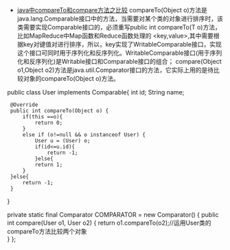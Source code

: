  - [java中compareTo和compare方法之比较](http://www.cnblogs.com/yueliming/archive/2013/05/22/3092576.html)
    compareTo(Object o)方法是java.lang.Comparable<T>接口中的方法，当需要对某个类的对象进行排序时，该类需要实现Comparable<T>接口的，必须重写public int compareTo(T o)方法，比如MapReduce中Map函数和Reduce函数处理的 <key,value>,其中需要根据key对键值对进行排序，所以，key实现了WritableComparable<T>接口，实现这个接口可同时用于序列化和反序列化。WritableComparable<T>接口(用于序列化和反序列化)是Writable接口和Comparable<T>接口的组合；
    compare(Object o1,Object o2)方法是java.util.Comparator<T>接口的方法，它实际上用的是待比较对象的compareTo(Object o)方法。
    
 public class User implements Comparable<Object>{
     int id;
     String name;
        
     @Override
     public int compareTo(Object o) {
         if(this ==o){
             return 0;            
         }
         else if (o!=null && o instanceof User) {   
             User u = (User) o; 
             if(id<=u.id){
                 return -1;
             }else{
             return 1;
         }
     }else{
         return -1;
     }
 }
 
 private static final Comparator<User> COMPARATOR = new Comparator<User>() {
        public int compare(User o1, User o2) {
            return o1.compareTo(o2);//运用User类的compareTo方法比较两个对象       
       }
    };